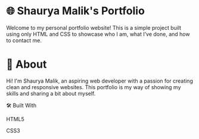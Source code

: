 # 🌐 Shaurya Malik's Portfolio

Welcome to my personal portfolio website! This is a simple project built using only HTML and CSS to showcase who I am, what I’ve done, and how to contact me.

# 📄 About

Hi! I'm Shaurya Malik, an aspiring web developer with a passion for creating clean and responsive websites. This portfolio is my way of showing my skills and sharing a bit about myself.

🛠️ Built With

HTML5

CSS3
